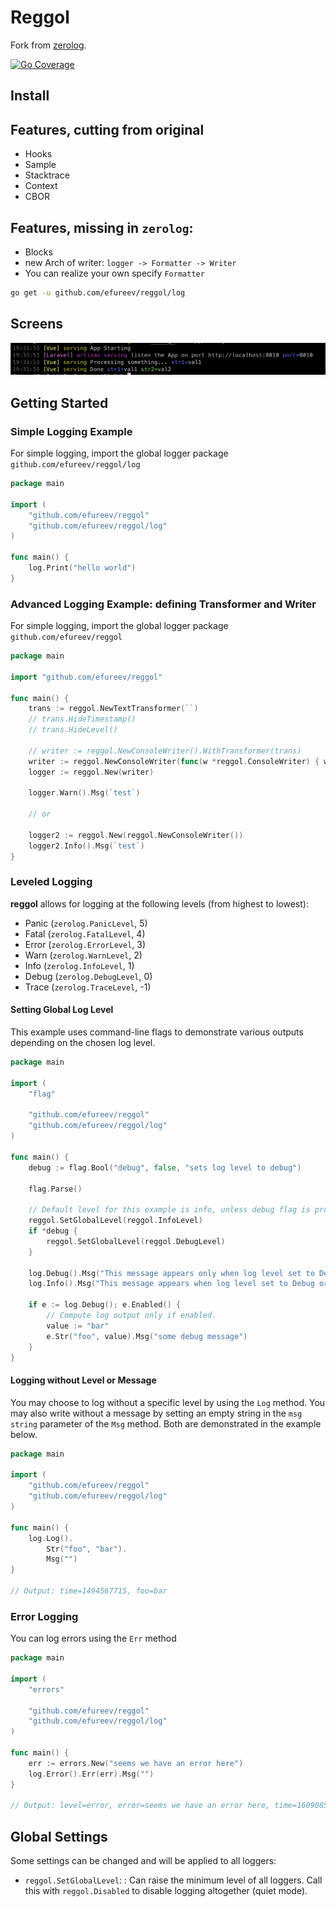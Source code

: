 # Reggol

Fork from [zerolog](https://github.com/rs/zerolog).

[![Go Coverage](https://github.com/efureev/reggol/wiki/coverage.svg)](https://raw.githack.com/wiki/efureev/reggol/coverage.html)

## Install

## Features, cutting from original

- Hooks
- Sample
- Stacktrace
- Context
- CBOR

## Features, missing in `zerolog`:

- Blocks
- new Arch of writer: `logger -> Formatter -> Writer`
- You can realize your own specify `Formatter`

```bash
go get -u github.com/efureev/reggol/log
```

## Screens

![Pretty Console Image](.assets%2Fconsole_screen_1.png)

## Getting Started

### Simple Logging Example

For simple logging, import the global logger package `github.com/efureev/reggol/log`

```go
package main

import (
	"github.com/efureev/reggol"
	"github.com/efureev/reggol/log"
)

func main() {
	log.Print("hello world")
}
```

### Advanced Logging Example: defining Transformer and Writer

For simple logging, import the global logger package `github.com/efureev/reggol`

```go
package main

import "github.com/efureev/reggol"

func main() {
	trans := reggol.NewTextTransformer(``)
	// trans.HideTimestamp()
	// trans.HideLevel()

	// writer := reggol.NewConsoleWriter().WithTransformer(trans)
	writer := reggol.NewConsoleWriter(func(w *reggol.ConsoleWriter) { w.Trans = trans })
	logger := reggol.New(writer)

	logger.Warn().Msg(`test`)

	// or

	logger2 := reggol.New(reggol.NewConsoleWriter())
	logger2.Info().Msg(`test`)
}

```

### Leveled Logging

**reggol** allows for logging at the following levels (from highest to lowest):

* Panic (`zerolog.PanicLevel`, 5)
* Fatal (`zerolog.FatalLevel`, 4)
* Error (`zerolog.ErrorLevel`, 3)
* Warn (`zerolog.WarnLevel`, 2)
* Info (`zerolog.InfoLevel`, 1)
* Debug (`zerolog.DebugLevel`, 0)
* Trace (`zerolog.TraceLevel`, -1)

#### Setting Global Log Level

This example uses command-line flags to demonstrate various outputs depending on the chosen log level.

```go
package main

import (
	"flag"

	"github.com/efureev/reggol"
	"github.com/efureev/reggol/log"
)

func main() {
	debug := flag.Bool("debug", false, "sets log level to debug")

	flag.Parse()

	// Default level for this example is info, unless debug flag is present
	reggol.SetGlobalLevel(reggol.InfoLevel)
	if *debug {
		reggol.SetGlobalLevel(reggol.DebugLevel)
	}

	log.Debug().Msg("This message appears only when log level set to Debug")
	log.Info().Msg("This message appears when log level set to Debug or Info")

	if e := log.Debug(); e.Enabled() {
		// Compute log output only if enabled.
		value := "bar"
		e.Str("foo", value).Msg("some debug message")
	}
}
```

#### Logging without Level or Message

You may choose to log without a specific level by using the `Log` method. You may also write without a message by
setting an empty string in the `msg string` parameter of the `Msg` method. Both are demonstrated in the example below.

```go
package main

import (
	"github.com/efureev/reggol"
	"github.com/efureev/reggol/log"
)

func main() {
	log.Log().
		Str("foo", "bar").
		Msg("")
}

// Output: time=1494567715, foo=bar
```

### Error Logging

You can log errors using the `Err` method

```go
package main

import (
	"errors"

	"github.com/efureev/reggol"
	"github.com/efureev/reggol/log"
)

func main() {
	err := errors.New("seems we have an error here")
	log.Error().Err(err).Msg("")
}

// Output: level=error, error=seems we have an error here, time=1609085256}
```

## Global Settings

Some settings can be changed and will be applied to all loggers:

- `reggol.SetGlobalLevel`: : Can raise the minimum level of all loggers. Call this with `reggol.Disabled` to disable
  logging altogether (quiet mode).
